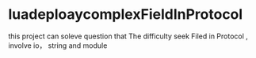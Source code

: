 # luadeploaycomplexFieldInProtocol
this project can soleve  question that The difficulty seek Filed in Protocol , involve  io， string and module
